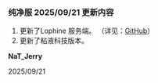 ### **纯净服 2025/09/21 更新内容**

1. 更新了Lophine 服务端。 （详见：[GitHub](https://github.com/LuminolMC/Lophine/commit/28ce6ae7b1df933e673961467ceb882406fa8282)）
2. 更新了粘液科技版本。

**NaT_Jerry**

2025/09/21
